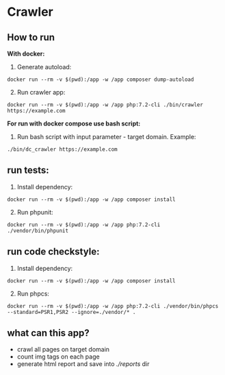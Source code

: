 # Crawler
## How to run
**With docker:**

1. Generate autoload:

``docker run --rm -v $(pwd):/app -w /app composer dump-autoload``

2. Run crawler app:

``docker run --rm -v $(pwd):/app -w /app php:7.2-cli ./bin/crawler https://example.com``

**For run with docker compose use bash script:**

1. Run bash script with input parameter - target domain. Example:

``./bin/dc_crawler https://example.com``

## run tests:

1. Install dependency:

``docker run --rm -v $(pwd):/app -w /app composer install``

2. Run phpunit:

``docker run --rm -v $(pwd):/app -w /app php:7.2-cli ./vendor/bin/phpunit``

## run code checkstyle:

1. Install dependency:

``docker run --rm -v $(pwd):/app -w /app composer install``

2. Run phpcs:

``docker run --rm -v $(pwd):/app -w /app php:7.2-cli ./vendor/bin/phpcs --standard=PSR1,PSR2 --ignore=./vendor/* .``


## what can this app?

* crawl all pages on target domain
* count img tags on each page
* generate html report and save into _./reports_ dir